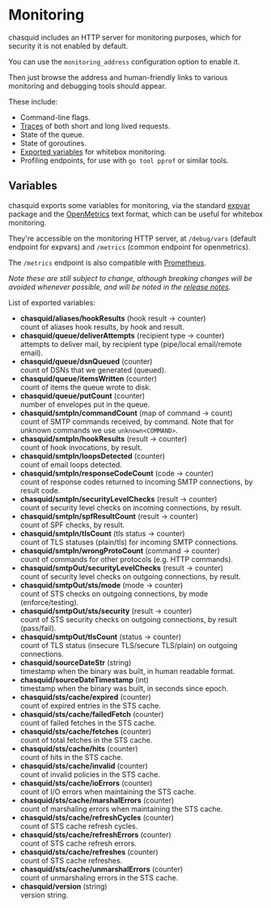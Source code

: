 
# Monitoring

chasquid includes an HTTP server for monitoring purposes, which for security
it is not enabled by default.

You can use the `monitoring_address` configuration option to enable it.

Then just browse the address and human-friendly links to various monitoring
and debugging tools should appear.

These include:

- Command-line flags.
- [Traces](https://pkg.go.dev/blitiri.com.ar/go/chasquid/internal/trace) of
  both short and long lived requests.
- State of the queue.
- State of goroutines.
- [Exported variables](#variables) for whitebox monitoring.
- Profiling endpoints, for use with `go tool pprof` or similar tools.


## Variables

chasquid exports some variables for monitoring, via the standard
[expvar](https://golang.org/pkg/expvar/) package and the
[OpenMetrics](https://openmetrics.io/) text format, which can be useful for
whitebox monitoring.

They're accessible on the monitoring HTTP server, at `/debug/vars` (default
endpoint for expvars) and `/metrics` (common endpoint for openmetrics).

<a name="prometheus"></a>
The `/metrics` endpoint is also compatible with
[Prometheus](https://prometheus.io/).

*Note these are still subject to change, although breaking changes will be
avoided whenever possible, and will be noted in the
[release notes](relnotes.md).*

List of exported variables:

- **chasquid/aliases/hookResults** (hook result -> counter)  
  count of aliases hook results, by hook and result.
- **chasquid/queue/deliverAttempts** (recipient type -> counter)  
  attempts to deliver mail, by recipient type (pipe/local email/remote email).
- **chasquid/queue/dsnQueued** (counter)  
  count of DSNs that we generated (queued).
- **chasquid/queue/itemsWritten** (counter)  
  count of items the queue wrote to disk.
- **chasquid/queue/putCount** (counter)  
  number of envelopes put in the queue.
- **chasquid/smtpIn/commandCount** (map of command -> count)  
  count of SMTP commands received, by command. Note that for unknown commands
  we use `unknown<COMMAND>`.
- **chasquid/smtpIn/hookResults** (result -> counter)  
  count of hook invocations, by result.
- **chasquid/smtpIn/loopsDetected** (counter)  
  count of email loops detected.
- **chasquid/smtpIn/responseCodeCount** (code -> counter)  
  count of response codes returned to incoming SMTP connections, by result
  code.
- **chasquid/smtpIn/securityLevelChecks** (result -> counter)  
  count of security level checks on incoming connections, by result.
- **chasquid/smtpIn/spfResultCount** (result -> counter)  
  count of SPF checks, by result.
- **chasquid/smtpIn/tlsCount** (tls status -> counter)  
  count of TLS statuses (plain/tls) for incoming SMTP connections.
- **chasquid/smtpIn/wrongProtoCount** (command -> counter)  
  count of commands for other protocols (e.g. HTTP commands).
- **chasquid/smtpOut/securityLevelChecks** (result -> counter)  
  count of security level checks on outgoing connections, by result.
- **chasquid/smtpOut/sts/mode** (mode -> counter)  
  count of STS checks on outgoing connections, by mode (enforce/testing).
- **chasquid/smtpOut/sts/security** (result -> counter)  
  count of STS security checks on outgoing connections, by result (pass/fail).
- **chasquid/smtpOut/tlsCount** (status -> counter)  
  count of TLS status (insecure TLS/secure TLS/plain) on outgoing connections.
- **chasquid/sourceDateStr** (string)  
  timestamp when the binary was built, in human readable format.
- **chasquid/sourceDateTimestamp** (int)  
  timestamp when the binary was built, in seconds since epoch.
- **chasquid/sts/cache/expired** (counter)  
  count of expired entries in the STS cache.
- **chasquid/sts/cache/failedFetch** (counter)  
  count of failed fetches in the STS cache.
- **chasquid/sts/cache/fetches** (counter)  
  count of total fetches in the STS cache.
- **chasquid/sts/cache/hits** (counter)  
  count of hits in the STS cache.
- **chasquid/sts/cache/invalid** (counter)  
  count of invalid policies in the STS cache.
- **chasquid/sts/cache/ioErrors** (counter)  
  count of I/O errors when maintaining the STS cache.
- **chasquid/sts/cache/marshalErrors** (counter)  
  count of marshaling errors when maintaining the STS cache.
- **chasquid/sts/cache/refreshCycles** (counter)  
  count of STS cache refresh cycles.
- **chasquid/sts/cache/refreshErrors** (counter)  
  count of STS cache refresh errors.
- **chasquid/sts/cache/refreshes** (counter)  
  count of STS cache refreshes.
- **chasquid/sts/cache/unmarshalErrors** (counter)  
  count of unmarshaling errors in the STS cache.
- **chasquid/version** (string)  
  version string.
